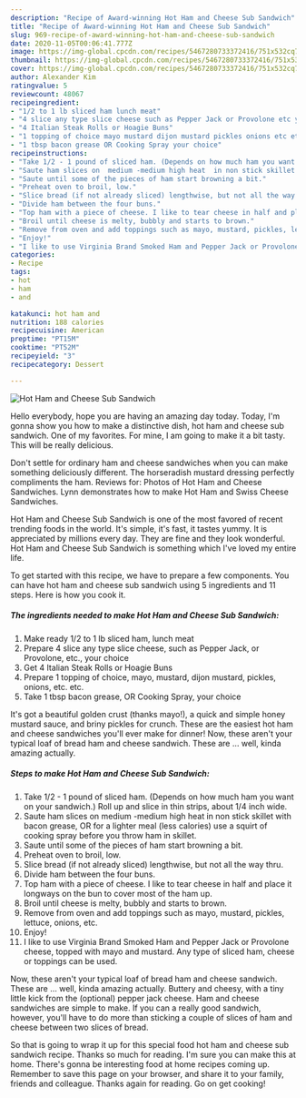 ```yaml
---
description: "Recipe of Award-winning Hot Ham and Cheese Sub Sandwich"
title: "Recipe of Award-winning Hot Ham and Cheese Sub Sandwich"
slug: 969-recipe-of-award-winning-hot-ham-and-cheese-sub-sandwich
date: 2020-11-05T00:06:41.777Z
image: https://img-global.cpcdn.com/recipes/5467280733372416/751x532cq70/hot-ham-and-cheese-sub-sandwich-recipe-main-photo.jpg
thumbnail: https://img-global.cpcdn.com/recipes/5467280733372416/751x532cq70/hot-ham-and-cheese-sub-sandwich-recipe-main-photo.jpg
cover: https://img-global.cpcdn.com/recipes/5467280733372416/751x532cq70/hot-ham-and-cheese-sub-sandwich-recipe-main-photo.jpg
author: Alexander Kim
ratingvalue: 5
reviewcount: 48067
recipeingredient:
- "1/2 to 1 lb sliced ham lunch meat"
- "4 slice any type slice cheese such as Pepper Jack or Provolone etc your choice"
- "4 Italian Steak Rolls or Hoagie Buns"
- "1 topping of choice mayo mustard dijon mustard pickles onions etc etc"
- "1 tbsp bacon grease OR Cooking Spray your choice"
recipeinstructions:
- "Take 1/2 - 1 pound of sliced ham. (Depends on how much ham you want on your sandwich.)  Roll up and slice in thin strips, about 1/4 inch wide."
- "Saute ham slices on  medium -medium high heat  in non stick skillet with bacon grease, OR for a lighter meal (less calories) use a squirt of cooking spray before you throw ham in skillet."
- "Saute until some of the pieces of ham start browning a bit."
- "Preheat oven to broil, low."
- "Slice bread (if not already sliced) lengthwise, but not all the way thru."
- "Divide ham between the four buns."
- "Top ham with a piece of cheese. I like to tear cheese in half and place it longways on the bun to cover most of the ham up."
- "Broil until cheese is melty, bubbly and starts to brown."
- "Remove from oven and add toppings such as mayo, mustard, pickles, lettuce, onions, etc."
- "Enjoy!"
- "I like to use Virginia Brand Smoked Ham and Pepper Jack or Provolone cheese, topped with mayo and mustard.  Any type of sliced ham, cheese  or toppings can be used."
categories:
- Recipe
tags:
- hot
- ham
- and

katakunci: hot ham and 
nutrition: 188 calories
recipecuisine: American
preptime: "PT15M"
cooktime: "PT52M"
recipeyield: "3"
recipecategory: Dessert

---
```



![Hot Ham and Cheese Sub Sandwich](https://img-global.cpcdn.com/recipes/5467280733372416/751x532cq70/hot-ham-and-cheese-sub-sandwich-recipe-main-photo.jpg)

Hello everybody, hope you are having an amazing day today. Today, I'm gonna show you how to make a distinctive dish, hot ham and cheese sub sandwich. One of my favorites. For mine, I am going to make it a bit tasty. This will be really delicious.

Don&#39;t settle for ordinary ham and cheese sandwiches when you can make something deliciously different. The horseradish mustard dressing perfectly compliments the ham. Reviews for: Photos of Hot Ham and Cheese Sandwiches. Lynn demonstrates how to make Hot Ham and Swiss Cheese Sandwiches.

Hot Ham and Cheese Sub Sandwich is one of the most favored of recent trending foods in the world. It's simple, it's fast, it tastes yummy. It is appreciated by millions every day. They are fine and they look wonderful. Hot Ham and Cheese Sub Sandwich is something which I've loved my entire life.


To get started with this recipe, we have to prepare a few components. You can have hot ham and cheese sub sandwich using 5 ingredients and 11 steps. Here is how you cook it.

<!--inarticleads1-->

##### The ingredients needed to make Hot Ham and Cheese Sub Sandwich:

1. Make ready 1/2 to 1 lb sliced ham, lunch meat
1. Prepare 4 slice any type slice cheese, such as Pepper Jack, or Provolone, etc., your choice
1. Get 4 Italian Steak Rolls or Hoagie Buns
1. Prepare 1 topping of choice, mayo, mustard, dijon mustard, pickles, onions, etc. etc.
1. Take 1 tbsp bacon grease, OR Cooking Spray, your choice


It&#39;s got a beautiful golden crust (thanks mayo!), a quick and simple honey mustard sauce, and briny pickles for crunch. These are the easiest hot ham and cheese sandwiches you&#39;ll ever make for dinner! Now, these aren&#39;t your typical loaf of bread ham and cheese sandwich. These are … well, kinda amazing actually. 

<!--inarticleads2-->

##### Steps to make Hot Ham and Cheese Sub Sandwich:

1. Take 1/2 - 1 pound of sliced ham. (Depends on how much ham you want on your sandwich.)  Roll up and slice in thin strips, about 1/4 inch wide.
1. Saute ham slices on  medium -medium high heat  in non stick skillet with bacon grease, OR for a lighter meal (less calories) use a squirt of cooking spray before you throw ham in skillet.
1. Saute until some of the pieces of ham start browning a bit.
1. Preheat oven to broil, low.
1. Slice bread (if not already sliced) lengthwise, but not all the way thru.
1. Divide ham between the four buns.
1. Top ham with a piece of cheese. I like to tear cheese in half and place it longways on the bun to cover most of the ham up.
1. Broil until cheese is melty, bubbly and starts to brown.
1. Remove from oven and add toppings such as mayo, mustard, pickles, lettuce, onions, etc.
1. Enjoy!
1. I like to use Virginia Brand Smoked Ham and Pepper Jack or Provolone cheese, topped with mayo and mustard.  Any type of sliced ham, cheese  or toppings can be used.


Now, these aren&#39;t your typical loaf of bread ham and cheese sandwich. These are … well, kinda amazing actually. Buttery and cheesy, with a tiny little kick from the (optional) pepper jack cheese. Ham and cheese sandwiches are simple to make. If you can a really good sandwich, however, you&#39;ll have to do more than sticking a couple of slices of ham and cheese between two slices of bread. 

So that is going to wrap it up for this special food hot ham and cheese sub sandwich recipe. Thanks so much for reading. I'm sure you can make this at home. There's gonna be interesting food at home recipes coming up. Remember to save this page on your browser, and share it to your family, friends and colleague. Thanks again for reading. Go on get cooking!
